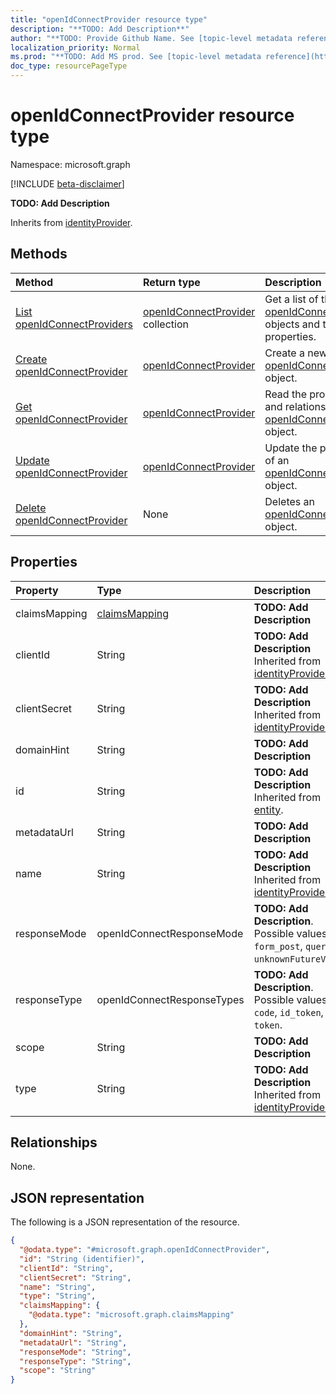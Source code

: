 ```yaml
---
title: "openIdConnectProvider resource type"
description: "**TODO: Add Description**"
author: "**TODO: Provide Github Name. See [topic-level metadata reference](https://msgo.azurewebsites.net/add/document/guidelines/metadata.html#topic-level-metadata)**"
localization_priority: Normal
ms.prod: "**TODO: Add MS prod. See [topic-level metadata reference](https://msgo.azurewebsites.net/add/document/guidelines/metadata.html#topic-level-metadata)**"
doc_type: resourcePageType
---
```


# openIdConnectProvider resource type

Namespace: microsoft.graph

[!INCLUDE [beta-disclaimer](../../includes/beta-disclaimer.md)]

**TODO: Add Description**


Inherits from [identityProvider](../resources/identityprovider.md).

## Methods
|Method|Return type|Description|
|:---|:---|:---|
|[List openIdConnectProviders](../api/openidconnectprovider-list.md)|[openIdConnectProvider](../resources/openidconnectprovider.md) collection|Get a list of the [openIdConnectProvider](../resources/openidconnectprovider.md) objects and their properties.|
|[Create openIdConnectProvider](../api/openidconnectprovider-create.md)|[openIdConnectProvider](../resources/openidconnectprovider.md)|Create a new [openIdConnectProvider](../resources/openidconnectprovider.md) object.|
|[Get openIdConnectProvider](../api/openidconnectprovider-get.md)|[openIdConnectProvider](../resources/openidconnectprovider.md)|Read the properties and relationships of an [openIdConnectProvider](../resources/openidconnectprovider.md) object.|
|[Update openIdConnectProvider](../api/openidconnectprovider-update.md)|[openIdConnectProvider](../resources/openidconnectprovider.md)|Update the properties of an [openIdConnectProvider](../resources/openidconnectprovider.md) object.|
|[Delete openIdConnectProvider](../api/openidconnectprovider-delete.md)|None|Deletes an [openIdConnectProvider](../resources/openidconnectprovider.md) object.|

## Properties
|Property|Type|Description|
|:---|:---|:---|
|claimsMapping|[claimsMapping](../resources/claimsmapping.md)|**TODO: Add Description**|
|clientId|String|**TODO: Add Description** Inherited from [identityProvider](../resources/identityprovider.md).|
|clientSecret|String|**TODO: Add Description** Inherited from [identityProvider](../resources/identityprovider.md).|
|domainHint|String|**TODO: Add Description**|
|id|String|**TODO: Add Description** Inherited from [entity](../resources/entity.md).|
|metadataUrl|String|**TODO: Add Description**|
|name|String|**TODO: Add Description** Inherited from [identityProvider](../resources/identityprovider.md).|
|responseMode|openIdConnectResponseMode|**TODO: Add Description**. Possible values are: `form_post`, `query`, `unknownFutureValue`.|
|responseType|openIdConnectResponseTypes|**TODO: Add Description**. Possible values are: `code`, `id_token`, `token`.|
|scope|String|**TODO: Add Description**|
|type|String|**TODO: Add Description** Inherited from [identityProvider](../resources/identityprovider.md).|

## Relationships
None.

## JSON representation
The following is a JSON representation of the resource.
<!-- {
  "blockType": "resource",
  "keyProperty": "id",
  "@odata.type": "microsoft.graph.openIdConnectProvider",
  "baseType": "microsoft.graph.identityProvider",
  "openType": false
}
-->
``` json
{
  "@odata.type": "#microsoft.graph.openIdConnectProvider",
  "id": "String (identifier)",
  "clientId": "String",
  "clientSecret": "String",
  "name": "String",
  "type": "String",
  "claimsMapping": {
    "@odata.type": "microsoft.graph.claimsMapping"
  },
  "domainHint": "String",
  "metadataUrl": "String",
  "responseMode": "String",
  "responseType": "String",
  "scope": "String"
}
```

